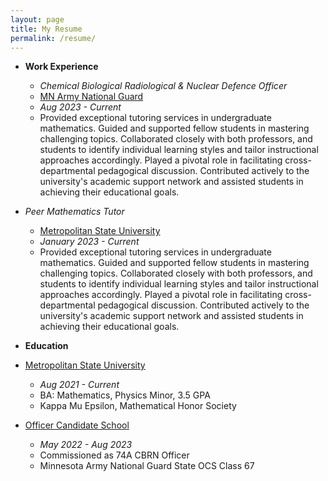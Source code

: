```yaml
---
layout: page
title: My Resume
permalink: /resume/
---
```


 - **Work Experience**
  
   - *Chemical Biological Radiological & Nuclear Defence Officer*
    - [MN Army National Guard](https://www.goarmy.com/careers-and-jobs/career-match/ground-forces/explosives-artillery/74a-cbrn-officer.html)
    - *Aug 2023 - Current*
	- Provided exceptional tutoring services in undergraduate mathematics. Guided and supported fellow students in mastering challenging topics. Collaborated closely with both professors, and students to identify individual learning styles and tailor instructional approaches accordingly. Played a pivotal role in facilitating cross-departmental pedagogical discussion. Contributed actively to the university's academic support network and assisted students in achieving their educational goals.
   
  - *Peer Mathematics Tutor*
	- [Metropolitan State University](https://www.metrostate.edu)
	- *January 2023 - Current*
	- Provided exceptional tutoring services in undergraduate mathematics. Guided and supported fellow students in mastering challenging topics. Collaborated closely with both professors, and students to identify individual learning styles and tailor instructional approaches accordingly. Played a pivotal role in facilitating cross-departmental pedagogical discussion. Contributed actively to the university's academic support network and assisted students in achieving their educational goals.


 - **Education**

  - [Metropolitan State University](https://www.metrostate.edu)
	- *Aug 2021 - Current*
	- BA: Mathematics, Physics Minor, 3.5 GPA
	- Kappa Mu Epsilon, Mathematical Honor Society
  
  - [Officer Candidate School](https://www.goarmy.com/careers-and-jobs/find-your-path/army-officers/ocs.html)
	- *May 2022 - Aug 2023*
	- Commissioned as 74A CBRN Officer
	- Minnesota Army National Guard State OCS Class 67

